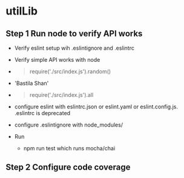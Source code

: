# utilLib

## Step 1 Run node to verify API works

- Verify eslint setup wih .eslintignore and .eslintrc
- Verify simple API works with node
- > require('./src/index.js').random()
- 'Bastila Shan'
- >require('./src/index.js').all


- configure eslint with eslintrc.json or eslint.yaml or eslint.config.js. .eslintrc is deprecated
- configure .eslintignore with node_modules/
-	Run 
	- npm run test which runs mocha/chai

## Step 2 Configure code coverage

